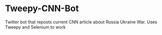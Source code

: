 # Tweepy-CNN-Bot
Twitter bot that reposts current CNN article about Russia Ukraine War. Uses Tweepy and Selenium to work
